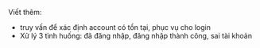 

Viết thêm:
- truy vấn để xác định account có tồn tại, phục vụ cho login
- Xử lý 3 tình huống:  đã đăng nhập, đăng nhập thành công, sai tài khoản 


